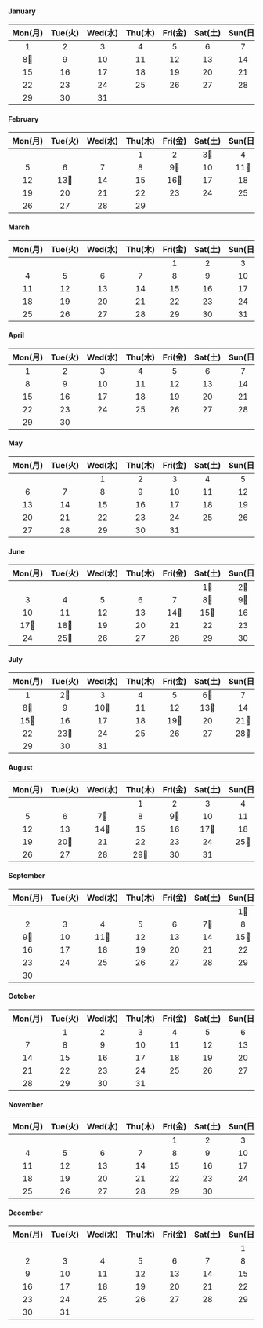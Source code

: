 #### January

|  Mon(月) | Tue(火) | Wed(水) | Thu(木) | Fri(金) | Sat(土) | Sun(日) |
| :-----: | :-----: | :-----: | :-----: | :-----: | :-----: | :-----: |
|     1    |     2    |     3    |     4    |     5    |     6    |     7    |
|   8🥑    |     9    |    10    |    11    |    12    |    13    |    14    |
|    15    |    16    |    17    |    18    |    19    |    20    |    21    |
|    22    |    23    |    24    |    25    |    26    |    27    |    28    |
|    29    |    30    |    31    |         |         |         |         |

#### February

|  Mon(月) | Tue(火) | Wed(水) | Thu(木) | Fri(金) | Sat(土) | Sun(日) |
| :-----: | :-----: | :-----: | :-----: | :-----: | :-----: | :-----: |
|         |         |         |     1    |     2    |   3🥑    |     4    |
|     5    |   6    |     7    |     8    |   9🥑    |    10    |    11🥑    |
|    12    |    13🥑    |    14    |    15    |    16🥑    |    17    |    18    |
|    19    |    20    |    21    |    22    |    23    |    24    |    25    |
|    26    |    27    |    28    |    29    |         |         |         |

#### March

|  Mon(月) | Tue(火) | Wed(水) | Thu(木) | Fri(金) | Sat(土) | Sun(日) |
| :-----: | :-----: | :-----: | :-----: | :-----: | :-----: | :-----: |
|         |         |         |         |     1    |     2    |     3    |
|     4    |     5    |     6    |     7    |     8    |     9    |    10    |
|    11    |    12    |    13    |    14    |    15    |    16    |    17    |
|    18    |    19    |    20    |    21    |    22    |    23    |    24    |
|    25    |    26    |    27    |    28    |    29    |    30    |    31    |

#### April

|  Mon(月) | Tue(火) | Wed(水) | Thu(木) | Fri(金) | Sat(土) | Sun(日) |
| :-----: | :-----: | :-----: | :-----: | :-----: | :-----: | :-----: |
|     1    |     2    |     3    |     4    |     5    |     6    |     7    |
|     8    |     9    |    10    |    11    |    12    |    13    |    14    |
|    15    |    16    |    17    |    18    |    19    |    20    |    21    |
|    22    |    23    |    24    |    25    |    26    |    27    |    28    |
|    29    |    30    |         |         |         |         |         |

#### May

|  Mon(月) | Tue(火) | Wed(水) | Thu(木) | Fri(金) | Sat(土) | Sun(日) |
| :-----: | :-----: | :-----: | :-----: | :-----: | :-----: | :-----: |
|         |         |     1    |     2    |     3    |     4    |     5    |
|     6    |     7    |     8    |     9    |    10    |    11    |    12    |
|    13    |    14    |    15    |    16    |    17    |    18    |    19    |
|    20    |    21    |    22    |    23    |    24    |    25    |    26    |
|    27    |    28    |    29    |    30    |    31    |         |         |

#### June

|  Mon(月) | Tue(火) | Wed(水) | Thu(木) | Fri(金) | Sat(土) | Sun(日) |
| :-----: | :-----: | :-----: | :-----: | :-----: | :-----: | :-----: |
|         |         |         |         |         |   1🥑    |   2🥑    |
|     3    |     4    |     5    |     6    |     7    |   8🥑    |   9🥑    |
|    10    |    11    |    12    |    13    |    14🥑    |    15🥑    |    16    |
|    17🥑    |    18🥑    |    19    |    20    |    21    |    22    |    23    |
|    24    |    25🥑    |    26    |    27    |    28    |    29    |    30    |

#### July

|  Mon(月) | Tue(火) | Wed(水) | Thu(木) | Fri(金) | Sat(土) | Sun(日) |
| :-----: | :-----: | :-----: | :-----: | :-----: | :-----: | :-----: |
|     1    |   2🥑    |     3    |     4    |     5    |   6🥑    |     7    |
|   8🥑    |     9    |    10🥑    |    11    |    12    |    13🥑    |    14    |
|    15🥑    |    16    |    17    |    18    |    19🥑    |    20    |    21🥑    |
|    22    |    23🥑    |    24    |    25    |    26    |    27    |    28🥑    |
|    29    |    30    |    31    |         |         |         |         |

#### August

|  Mon(月) | Tue(火) | Wed(水) | Thu(木) | Fri(金) | Sat(土) | Sun(日) |
| :-----: | :-----: | :-----: | :-----: | :-----: | :-----: | :-----: |
|         |         |         |     1    |     2    |     3    |     4    |
|     5    |     6    |   7🥑    |     8    |   9🥑    |    10    |    11    |
|    12    |    13    |    14🥑    |    15    |    16    |    17🥑    |    18    |
|    19    |    20🥑    |    21    |    22    |    23    |    24    |    25🥑    |
|    26    |    27    |    28    |    29🥑    |    30    |    31    |         |

#### September

|  Mon(月) | Tue(火) | Wed(水) | Thu(木) | Fri(金) | Sat(土) | Sun(日) |
| :-----: | :-----: | :-----: | :-----: | :-----: | :-----: | :-----: |
|         |         |         |         |         |         |   1🥑    |
|     2    |     3    |     4    |     5    |     6    |   7🥑    |     8    |
|   9🥑    |    10    |    11🥑    |    12    |    13    |    14    |    15🥑    |
|    16    |    17    |    18    |    19    |    20    |    21    |    22    |
|    23    |    24    |    25    |    26    |    27    |    28    |    29    |
|    30    |         |         |         |         |         |         |

#### October

|  Mon(月) | Tue(火) | Wed(水) | Thu(木) | Fri(金) | Sat(土) | Sun(日) |
| :-----: | :-----: | :-----: | :-----: | :-----: | :-----: | :-----: |
|         |     1    |     2    |     3    |     4    |     5    |     6    |
|     7    |     8    |     9    |    10    |    11    |    12    |    13    |
|    14    |    15    |    16    |    17    |    18    |    19    |    20    |
|    21    |    22    |    23    |    24    |    25    |    26    |    27    |
|    28    |    29    |    30    |    31    |         |         |         |

#### November

|  Mon(月) | Tue(火) | Wed(水) | Thu(木) | Fri(金) | Sat(土) | Sun(日) |
| :-----: | :-----: | :-----: | :-----: | :-----: | :-----: | :-----: |
|         |         |         |         |     1    |     2    |     3    |
|     4    |     5    |     6    |     7    |     8    |     9    |    10    |
|    11    |    12    |    13    |    14    |    15    |    16    |    17    |
|    18    |    19    |    20    |    21    |    22    |    23    |    24    |
|    25    |    26    |    27    |    28    |    29    |    30    |         |

#### December

|  Mon(月) | Tue(火) | Wed(水) | Thu(木) | Fri(金) | Sat(土) | Sun(日) |
| :-----: | :-----: | :-----: | :-----: | :-----: | :-----: | :-----: |
|         |         |         |         |         |         |     1    |
|     2    |     3    |     4    |     5    |     6    |     7    |     8    |
|     9    |    10    |    11    |    12    |    13    |    14    |    15    |
|    16    |    17    |    18    |    19    |    20    |    21    |    22    |
|    23    |    24    |    25    |    26    |    27    |    28    |    29    |
|    30    |    31    |         |         |         |         |         |

